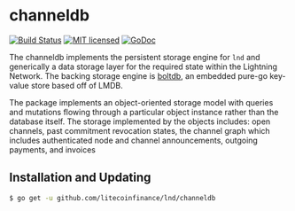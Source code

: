 channeldb
==========

[![Build Status](http://img.shields.io/travis/litecoinfinance/lnd.svg)](https://travis-ci.org/litecoinfinance/lnd) 
[![MIT licensed](https://img.shields.io/badge/license-MIT-blue.svg)](https://github.com/litecoinfinance/lnd/blob/master/LICENSE)
[![GoDoc](https://img.shields.io/badge/godoc-reference-blue.svg)](http://godoc.org/github.com/litecoinfinance/lnd/channeldb)

The channeldb implements the persistent storage engine for `lnd` and
generically a data storage layer for the required state within the Lightning
Network. The backing storage engine is
[boltdb](https://github.com/coreos/bbolt), an embedded pure-go key-value store
based off of LMDB.

The package implements an object-oriented storage model with queries and
mutations flowing through a particular object instance rather than the database
itself. The storage implemented by the objects includes: open channels, past
commitment revocation states, the channel graph which includes authenticated
node and channel announcements, outgoing payments, and invoices

## Installation and Updating

```bash
$ go get -u github.com/litecoinfinance/lnd/channeldb
```
